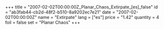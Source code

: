 +++
title = "2007-02-02T00:00:00Z_Planar_Chaos_Extirpate_[es]_false"
id = "ab3fab44-cb2d-48f2-b510-8a9202ec7e21"
date = "2007-02-02T00:00:00Z"
name = "Extirpate"
lang = ["es"]
price = "1.42"
quantity = 4
foil = false
set = "Planar Chaos"
+++
